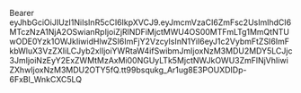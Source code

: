 Bearer eyJhbGciOiJIUzI1NiIsInR5cCI6IkpXVCJ9.eyJmcmVzaCI6ZmFsc2UsImlhdCI6MTczNzA1NjA2OSwianRpIjoiZjRlNDFiMjctMWU4OS00MTFmLTg1MmQtNTUwODE0Yzk1OWJkIiwidHlwZSI6ImFjY2VzcyIsInN1YiI6eyJ1c2VybmFtZSI6ImFkbWluX3VzZXIiLCJyb2xlIjoiYWRtaW4ifSwibmJmIjoxNzM3MDU2MDY5LCJjc3JmIjoiNzEyY2ExZWMtMzAxMi00NGUyLTk5MjctNWJkOWU3ZmFlNjVhIiwiZXhwIjoxNzM3MDU2OTY5fQ.tt99bsqukg_Ar1ug8E3POUXDIDp-6FxBl_WnkCXC5LQ